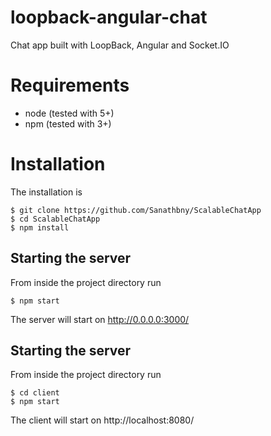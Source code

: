 # loopback-angular-chat

Chat app built with LoopBack, Angular and Socket.IO

# Requirements

- node (tested with 5+)
- npm (tested with 3+)

# Installation

The installation is

    $ git clone https://github.com/Sanathbny/ScalableChatApp
    $ cd ScalableChatApp
    $ npm install

## Starting the server

From inside the project directory run

    $ npm start

The server will start on http://0.0.0.0:3000/

## Starting the server

From inside the project directory run

    $ cd client
    $ npm start

The client will start on http://localhost:8080/

